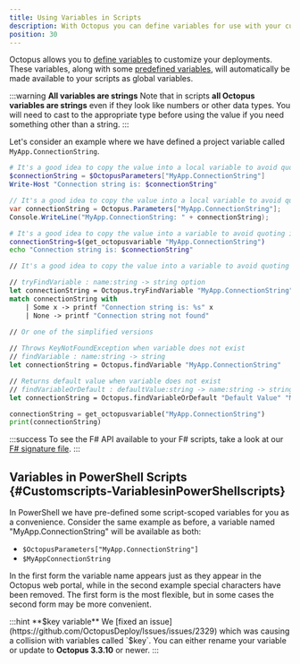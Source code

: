 ```yaml
---
title: Using Variables in Scripts
description: With Octopus you can define variables for use with your custom scripts.
position: 30
---
```


Octopus allows you to [define variables](/docs/deployment-process/variables/index.md) to customize your deployments. These variables, along with some [predefined variables](/docs/deployment-process/variables/system-variables.md), will automatically be made available to your scripts as global variables.

:::warning
**All variables are strings**
Note that in scripts **all Octopus variables are strings** even if they look like numbers or other data types. You will need to cast to the appropriate type before using the value if you need something other than a string.
:::

Let's consider an example where we have defined a project variable called `MyApp.ConnectionString`.

```powershell PowerShell
# It's a good idea to copy the value into a local variable to avoid quoting issues
$connectionString = $OctopusParameters["MyApp.ConnectionString"]
Write-Host "Connection string is: $connectionString"
```

```c# C#
// It's a good idea to copy the value into a local variable to avoid quoting issues
var connectionString = Octopus.Parameters["MyApp.ConnectionString"];
Console.WriteLine("MyApp.ConnectionString: " + connectionString);
```

```bash Bash
# It's a good idea to copy the value into a variable to avoid quoting issues
connectionString=$(get_octopusvariable "MyApp.ConnectionString")
echo "Connection string is: $connectionString"
```

```fsharp F#
// It's a good idea to copy the value into a variable to avoid quoting issues

// tryFindVariable : name:string -> string option
let connectionString = Octopus.tryFindVariable "MyApp.ConnectionString"
match connectionString with
    | Some x -> printf "Connection string is: %s" x
    | None -> printf "Connection string not found"
 
// Or one of the simplified versions

// Throws KeyNotFoundException when variable does not exist
// findVariable : name:string -> string
let connectionString = Octopus.findVariable "MyApp.ConnectionString"

// Returns default value when variable does not exist
// findVariableOrDefault : defaultValue:string -> name:string -> string
let connectionString = Octopus.findVariableOrDefault "Default Value" "MyApp.ConnectionString"
```

```python Python3
connectionString = get_octopusvariable("MyApp.ConnectionString")
print(connectionString)
```

:::success
To see the F# API available to your F# scripts, take a look at our [F# signature file](https://github.com/OctopusDeploy/Calamari/blob/master/source/Calamari.Shared/Integration/Scripting/FSharp/Bootstrap.fsi).
:::

## Variables in PowerShell Scripts {#Customscripts-VariablesinPowerShellscripts}

In PowerShell we have pre-defined some script-scoped variables for you as a convenience. Consider the same example as before, a variable named "MyApp.ConnectionString" will be available as both:

- `$OctopusParameters["MyApp.ConnectionString"]`
- `$MyAppConnectionString`

In the first form the variable name appears just as they appear in the Octopus web portal, while in the second example special characters have been removed. The first form is the most flexible, but in some cases the second form may be more convenient.

:::hint
**$key variable**
We [fixed an issue](https://github.com/OctopusDeploy/Issues/issues/2329) which was causing a collision with variables called `$key`. You can either rename your variable or update to **Octopus 3.3.10** or newer.
:::
